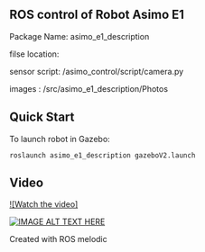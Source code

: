 ## ROS control of Robot Asimo E1

Package Name: asimo_e1_description

filse location:
 
sensor script: /asimo_control/script/camera.py

images : /src/asimo_e1_description/Photos

## Quick Start

To launch robot in Gazebo: 
	
	roslaunch asimo_e1_description gazeboV2.launch

## Video 

[![Watch the video]](https://www.youtube.com/watch?v=D0a5ea_kOAI)

[![IMAGE ALT TEXT HERE](http://img.youtube.com/vi/D0a5ea_kOAI/0.jpg)](https://www.youtube.com/watch?v=D0a5ea_kOAI)

Created with ROS melodic 
